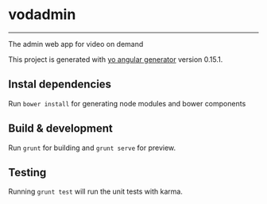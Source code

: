 # vodadmin
___

The admin web app for video on demand  

This project is generated with [yo angular generator](https://github.com/yeoman/generator-angular)
version 0.15.1.

## Instal dependencies

Run `bower install` for generating node modules and bower components

## Build & development

Run `grunt` for building and `grunt serve` for preview.

## Testing

Running `grunt test` will run the unit tests with karma.
